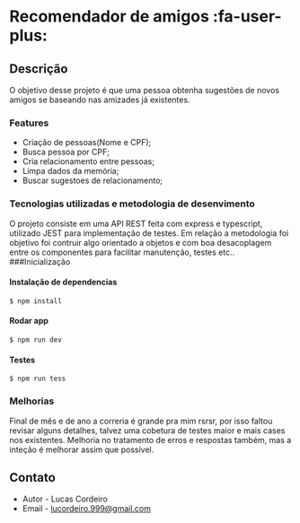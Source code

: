 Recomendador de amigos :fa-user-plus:
=============

## Descrição
O objetivo desse projeto é que uma pessoa obtenha sugestões de novos
amigos se baseando nas amizades já existentes.

### Features

- Criação de pessoas(Nome e CPF);
- Busca pessoa por CPF;
- Cria relacionamento entre pessoas;
- Limpa dados da memória;
- Buscar sugestoes de relacionamento;

### Tecnologias utilizadas e metodologia de desenvimento
O projeto consiste em uma API REST feita com express e typescript, utilizado JEST para implementação de testes.
Em relação a metodologia foi objetivo foi contruir algo orientado a objetos e com boa desacoplagem entre os componentes para facilitar manutenção, testes etc..
###Inicialização

#### Instalação de dependencias

`$ npm install`


#### Rodar app

`$ npm run dev`

#### Testes

`$ npm run tess`

### Melhorias
Final de mês e de ano a correria é grande pra mim rsrsr, por isso faltou revisar alguns detalhes, talvez uma cobetura de testes maior e mais cases nos existentes. Melhoria no tratamento de erros e respostas também, mas a inteção é melhorar assim que possível.
## Contato

- Autor - Lucas Cordeiro
- Email - [lucordeiro.999@gmail.com](mailto:lucordeiro.999@gmail.com)
